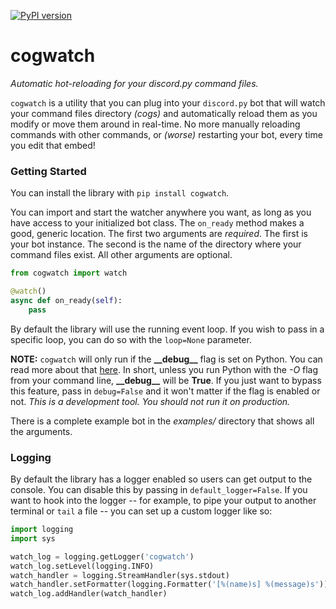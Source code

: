 [![PyPI version](https://badge.fury.io/py/cogwatch.svg)](https://badge.fury.io/py/cogwatch)

# cogwatch

*Automatic hot-reloading for your discord.py command files.*

`cogwatch` is a utility that you can plug into your `discord.py` bot that will watch your command files directory *(cogs)* 
and automatically reload them as you modify or move them around in real-time. No more manually reloading commands with 
other commands, or *(worse)* restarting your bot, every time you edit that embed!

### Getting Started
You can install the library with `pip install cogwatch`.

You can import and start the watcher anywhere you want, as long as you have access to your initialized bot class. The
`on_ready` method makes a good, generic location. The first two arguments are *required*. The first is your bot instance.
 The second is the name of the directory where your command files exist. All other arguments are optional.

```python
from cogwatch import watch

@watch()
async def on_ready(self):
    pass
```

By default the library will use the running event loop. If you wish to pass in a specific loop, you can do so with the
`loop=None` parameter.

**NOTE:** `cogwatch` will only run if the **\_\_debug\_\_** flag is set on Python. You can read more about that 
[here](https://docs.python.org/3/library/constants.html). In short, unless you run Python with the *-O* flag from
your command line, **\_\_debug\_\_** will be **True**. If you just want to bypass this feature, pass in `debug=False` and
it won't matter if the flag is enabled or not. *This is a development tool. You should not run it on production.*

There is a complete example bot in the *examples/* directory that shows all the arguments.

### Logging
By default the library has a logger enabled so users can get output to the console. You can disable this by
passing in `default_logger=False`. If you want to hook into the logger -- for example, to pipe your output to another
terminal or `tail` a file -- you can set up a custom logger like so:

```python
import logging
import sys

watch_log = logging.getLogger('cogwatch')
watch_log.setLevel(logging.INFO)
watch_handler = logging.StreamHandler(sys.stdout)
watch_handler.setFormatter(logging.Formatter('[%(name)s] %(message)s'))
watch_log.addHandler(watch_handler)
```
